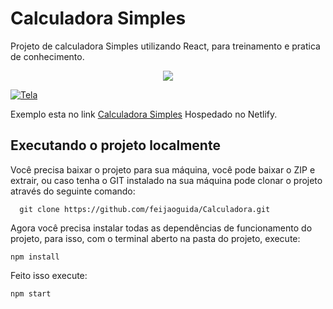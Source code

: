 # Calculadora Simples

Projeto de calculadora Simples utilizando React, para treinamento e pratica de conhecimento.

<p align="center">
  <img src="https://uploaddeimagens.com.br/images/002/628/611/original/Capture_React_App_-_calculadorasimples.netlify.app.png" />
</p>

[![Tela](Calculadora "Tela")](https://uploaddeimagens.com.br/imagens/_VRLBCI "Tela")

Exemplo esta no link [Calculadora Simples](https://calculadorasimples.netlify.app/ "Calculadora Simples") Hospedado no Netlify.

## Executando o projeto localmente

Você precisa baixar o projeto para sua máquina, você pode baixar o ZIP e extrair, ou caso tenha o GIT instalado na sua máquina pode clonar o projeto através do seguinte comando:

      git clone https://github.com/feijaoguida/Calculadora.git

Agora você precisa instalar todas as dependências de funcionamento do projeto, para isso, com o terminal aberto na pasta do projeto, execute:

  

    npm install

Feito isso execute: 

    npm start

